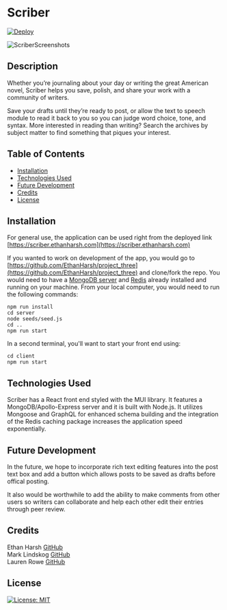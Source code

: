 # Scriber 
[![Deploy](https://www.herokucdn.com/deploy/button.svg)](https://scriber.ethanharsh.com/)

![ScriberScreenshots](https://user-images.githubusercontent.com/78819957/137565697-dd332b35-8eed-47a9-bb8f-7c955f798015.png)


## Description
Whether you’re journaling about your day or writing the great American novel, Scriber helps you save, polish, and share your work with a community of writers.

Save your drafts until they’re ready to post, or allow the text to speech module to read it back to you so you can judge word choice, tone, and syntax.  More interested in reading than writing?  Search the archives by subject matter to find something that piques your interest.

## Table of Contents
- [Installation](#installation)
- [Technologies Used](#technologies-used)
- [Future Development](#future-development)
- [Credits](#credits)
- [License](#license)

## Installation
For general use, the application can be used right from the deployed link [https://scriber.ethanharsh.com](https://scriber.ethanharsh.com)

If you wanted to work on development of the app, you would go to [https://github.com/EthanHarsh/project_three](https://github.com/EthanHarsh/project_three) and clone/fork the repo.  You would need to have a [MongoDB server](https://www.mongodb.com/try/download/community) and [Redis](https://redis.io/) already installed and running on your machine.  From your local computer, you would need to run the following commands:
```
npm run install
cd server
node seeds/seed.js
cd ..
npm run start
```
In a second terminal, you'll want to start your front end using:
```
cd client
npm run start
```


## Technologies Used

Scriber has a React front end styled with the MUI library.  It features a MongoDB/Apollo-Express server and it is built with Node.js.  It utilizes Mongoose and GraphQL for enhanced schema building and the integration of the Redis caching package increases the application speed exponentially.

## Future Development
In the future, we hope to incorporate rich text editing features into the post text box and add a button which allows posts to be saved as drafts before offical posting.  

It also would be worthwhile to add the ability to make comments from other users so writers can collaborate and help each other edit their entries through peer review.

## Credits
Ethan Harsh [GitHub](https://github.com/EthanHarsh) <br>
Mark Lindskog [GitHub](https://github.com/mjlindskog) <br>
Lauren Rowe [GitHub](https://github.com/LaurenR01) <br>

## License
[![License: MIT](https://img.shields.io/badge/License-MIT-yellow.svg)](https://opensource.org/licenses/MIT)


